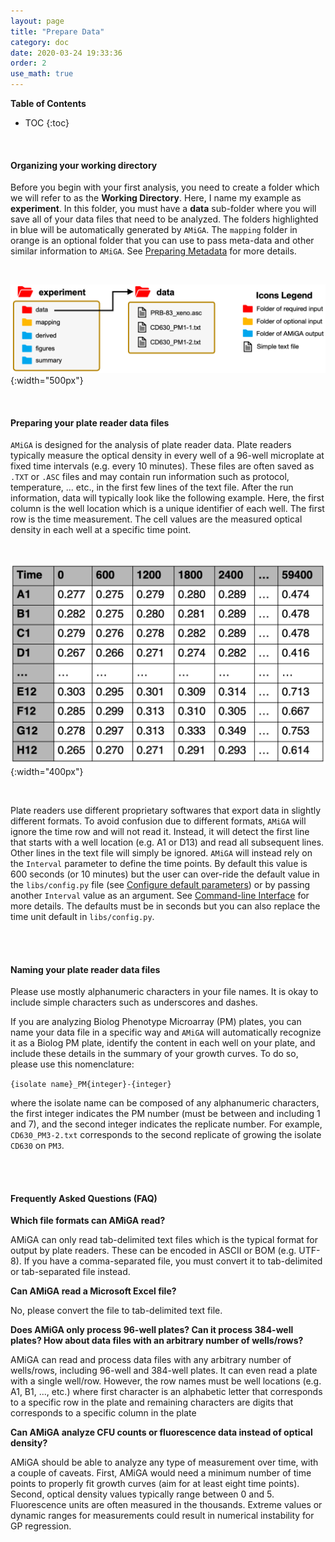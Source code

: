 ```yaml
---
layout: page
title: "Prepare Data"
category: doc
date: 2020-03-24 19:33:36
order: 2
use_math: true
---
```

<!-- AMiGA is covered under the GPL-3 license -->

**Table of Contents**

* TOC
{:toc}
<br />

#### Organizing your working directory

Before you begin with your first analysis, you need to create a folder which we will refer to as the __Working Directory__. Here, I name my example as __experiment__. In this folder, you must have a __data__ sub-folder where you will save all of your data files that need to be analyzed. The folders highlighted in blue will be automatically generated by `AMiGA`. The `mapping` folder in orange is an optional folder that you can use to pass meta-data and other similar information to `AMiGA`. See [Preparing Metadata](/amiga/doc/metadata.html) for more details.

<br />

![amiga directory tree example](../images/amiga_directory_tree_simple.png){:width="500px"}
<!--- ![amiga directory tree example](../assets/img/amiga_directory_tree_simple.png){:class="img-responsive"} -->

<br />

#### Preparing your plate reader data files

`AMiGA` is designed for the analysis of plate reader data. Plate readers typically measure the optical density in every well of a 96-well microplate at fixed time intervals (e.g. every 10 minutes). These files are often saved as `.TXT` or `.ASC` files and may contain run information such as protocol, temperature, ... etc., in the first few lines of the text file. After the run information, data will typically look like the following example. Here, the first column is the well location which is a unique identifier of each well. The  first row is the time measurement. The cell values are the measured optical density in each well at a specific time point.

<br />

![example data file](../images/example_data_file.png){:width="400px"}
<!--- ![amiga directory tree example](../assets/img/amiga_directory_tree_simple.png){:class="img-responsive"} -->

<br />

Plate readers use different proprietary softwares that export data in slightly different formats. To avoid confusion due to different formats, `AMiGA` will ignore the time row and will not read it. Instead, it will detect the first line that starts with a well location (e.g. A1 or D13) and read all subsequent lines. Other lines in the text file will simply be ignored. `AMiGA` will instead rely on the `Interval` parameter to define the time points. By default this value is 600 seconds (or 10 minutes) but the user can over-ride the default value in the `libs/config.py` file (see [Configure default parameters](/amiga/doc/configuration.html)) or by passing another `Interval` value as an argument. See [Command-line Interface](/amiga/doc/command-line-interface.html) for more details. The defaults must be in seconds but you can also replace the time unit default in `libs/config.py`.

<br /><br />

#### Naming your plate reader data files

Please use mostly alphanumeric characters in your file names. It is okay to include simple characters such as underscores and dashes.

If you are analyzing Biolog Phenotype Microarray (PM) plates, you can name your data file in a specific way and ```AMiGA``` will automatically recognize it as a Biolog PM plate, identify the content in each well on your plate, and include these details in the summary of your growth curves. To do so, please use this nomenclature:

`{isolate name}_PM{integer}-{integer}`

where the isolate name can be composed of any alphanumeric characters, the first integer indicates the PM number (must be between and including 1 and 7), and the second integer indicates the replicate number. For example, `CD630_PM3-2.txt` corresponds to the second replicate of growing the isolate `CD630` on `PM3`.

<br /><br />

#### Frequently Asked Questions (FAQ)

__Which file formats can AMiGA read?__

AMiGA can only read tab-delimited text files which is the typical format for output by plate readers. These can be encoded in ASCII or BOM (e.g. UTF-8). If you have a comma-separated file, you must convert it to tab-delimited or tab-separated file instead.

__Can AMiGA read a Microsoft Excel file?__

No, please convert the file to tab-delimited text file.

__Does AMiGA only process 96-well plates? Can it process 384-well plates? How about data files with an arbitrary number of wells/rows?__

AMiGA can read and process data files with any arbitrary number of wells/rows, including 96-well and 384-well plates. It can even read a plate with a single well/row. However, the row names must be well locations (e.g. A1, B1, ..., etc.) where first character is an alphabetic letter that corresponds to a specific row in the plate and remaining characters are digits that corresponds to a specific column in the plate

__Can AMiGA analyze CFU counts or fluorescence data instead of optical density?__

AMiGA should be able to analyze any type of measurement over time, with a couple of caveats. First, AMiGA would need a minimum number of time points to properly fit growth curves (aim for at least eight time points). Second, optical density values typically range between 0 and 5. Fluorescence units are often measured in the thousands. Extreme values or dynamic ranges for measurements could result in numerical instability for GP regression. 
